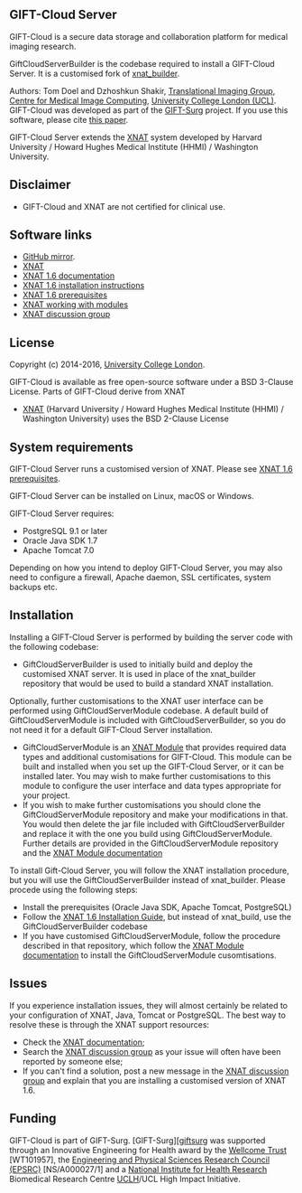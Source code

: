 GIFT-Cloud Server
-----------------

GIFT-Cloud is a secure data storage and collaboration platform for medical imaging research.

GiftCloudServerBuilder is the codebase required to install a GIFT-Cloud Server. It is a customised fork of [xnat_builder][xnatbuilder].

Authors: Tom Doel and Dzhoshkun Shakir, [Translational Imaging Group][tig], [Centre for Medical Image Computing][cmic], [University College London (UCL)][ucl].
GIFT-Cloud was developed as part of the [GIFT-Surg][giftsurg] project. 
If you use this software, please cite [this paper][citation]. 

GIFT-Cloud Server extends the [XNAT][xnat] system developed by Harvard University / Howard Hughes Medical Institute (HHMI) / Washington University.



Disclaimer
----------

 * GIFT-Cloud and XNAT are not certified for clinical use.


Software links
--------------

 - [GitHub mirror][githubhome].
 - [XNAT][xnat]
 - [XNAT 1.6 documentation][xnatdocumentation]
 - [XNAT 1.6 installation instructions][xnatinstall]
 - [XNAT 1.6 prerequisites][xnatprerequisites]
 - [XNAT working with modules][xnatmodule]
 - [XNAT discussion group][xnatdiscussion]
 

License
-------

Copyright (c) 2014-2016, [University College London][ucl].

GIFT-Cloud is available as free open-source software under a BSD 3-Clause License.
Parts of GIFT-Cloud derive from XNAT
 - [XNAT][xnat] (Harvard University / Howard Hughes Medical Institute (HHMI) / Washington University) uses the BSD 2-Clause License



System requirements
-------------------

GIFT-Cloud Server runs a customised version of XNAT. Please see [XNAT 1.6 prerequisites][xnatprerequisites].

GIFT-Cloud Server can be installed on Linux, macOS or Windows.

GIFT-Cloud Server requires:
 * PostgreSQL 9.1 or later
 * Oracle Java SDK 1.7
 * Apache Tomcat 7.0

Depending on how you intend to deploy GIFT-Cloud Server, you may also need to configure a firewall, Apache daemon, SSL certificates, system backups etc.


Installation
------------

Installing a GIFT-Cloud Server is performed by building the server code with the following codebase:
 * GiftCloudServerBuilder is used to initially build and deploy the customised XNAT server. It is used in place of the xnat\_builder repository that would be used to build a standard XNAT installation.

Optionally, further customisations to the XNAT user interface can be performed using GiftCloudServerModule codebase. A default build of GiftCloudServerModule is included with GiftCloudServerBuilder, so you do not need it for a default GIFT-Cloud Server installation. 
 * GiftCloudServerModule is an [XNAT Module][xnatmodule] that provides required data types and additional customisations for GIFT-Cloud. This module can be built and installed when you set up the GIFT-Cloud Server, or it can be installed later. You may wish to make further customisations to this module to configure the user interface and data types appropriate for your project.
 * If you wish to make further customisations you should clone the GiftCloudServerModule repository and make your modifications in that. You would then delete the jar file included with GiftCloudServerBuilder and replace it with the one you build using GiftCloudServerModule. Further details are provided in the GiftCloudServerModule repository and the [XNAT Module documentation][xnatmodule]

To install Gift-Cloud Server, you will follow the XNAT installation procedure, but you will use the GiftCloudServerBuilder instead of xnat\_builder. Please procede using the following steps:
 * Install the prerequisites (Oracle Java SDK, Apache Tomcat, PostgreSQL)
 * Follow the [XNAT 1.6 Installation Guide][xnatinstall], but instead of xnat\_build, use the GiftCloudServerBuilder codebase
 * If you have customised GiftCloudServerModule, follow the procedure described in that repository, which follow the [XNAT Module documentation][xnatmodule] to install the GiftCloudServerModule cusomtisations.



Issues
------

If you experience installation issues, they will almost certainly be related to your configuration of XNAT, Java, Tomcat or PostgreSQL. The best way to resolve these is through the XNAT support resources:
 * Check the [XNAT documentation][xnatdocumentation];
 * Search the [XNAT discussion group][xnatdiscussion] as your issue will often have been reported by someone else;
 * If you can't find a solution, post a new message in the [XNAT discussion group][xnatdiscussion] and explain that you are installing a customised version of XNAT 1.6.
 





Funding
-------

GIFT-Cloud is part of GIFT-Surg. [GIFT-Surg][[giftsurg] was supported through an Innovative Engineering for Health award by the [Wellcome Trust][wellcometrust] [WT101957], the [Engineering and Physical Sciences Research Council (EPSRC)][epsrc] [NS/A000027/1] and a [National Institute for Health Research][nihr] Biomedical Research Centre [UCLH][uclh]/UCL High Impact Initiative.

[tig]: http://cmictig.cs.ucl.ac.uk
[giftsurg]: http://www.gift-surg.ac.uk
[cmic]: http://cmic.cs.ucl.ac.uk
[ucl]: http://www.ucl.ac.uk

[wellcometrust]: http://www.wellcome.ac.uk
[epsrc]: http://www.epsrc.ac.uk
[nihr]: http://www.nihr.ac.uk/research
[uclh]: http://www.uclh.nhs.uk

[citation]: http://www.gift-surg.ac.uk/media-engagement/academic-journals/
[githubhome]: https://github.com/gift-surg/GiftCloudServerBuilder

[xnat]: https://www.xnat.org
[xnatinstall]: https://wiki.xnat.org/display/XNAT16/XNAT+1.6+Installation+Guide
[xnatprerequisites]: https://wiki.xnat.org/display/XNAT16/Prerequisites
[xnatbuilder]: https://bitbucket.org/nrg/xnat_builder_1_6dev
[xnatmodule]: https://wiki.xnat.org/display/XNAT16/Developing+Modules
[xnatdocumentation]: https://wiki.xnat.org/display/XNAT16/Home
[xnatdiscussion]: http://groups.google.com/group/xnat_discussion


